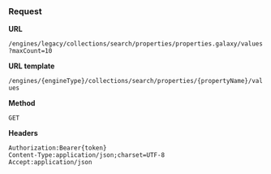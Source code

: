 ### Request

**URL**

`/engines/legacy/collections/search/properties/properties.galaxy/values?maxCount=10`

**URL template**

`/engines/{engineType}/collections/search/properties/{propertyName}/values`

**Method**

`GET`

**Headers**

`Authorization:Bearer{token}`  
`Content-Type:application/json;charset=UTF-8`  
`Accept:application/json`  
